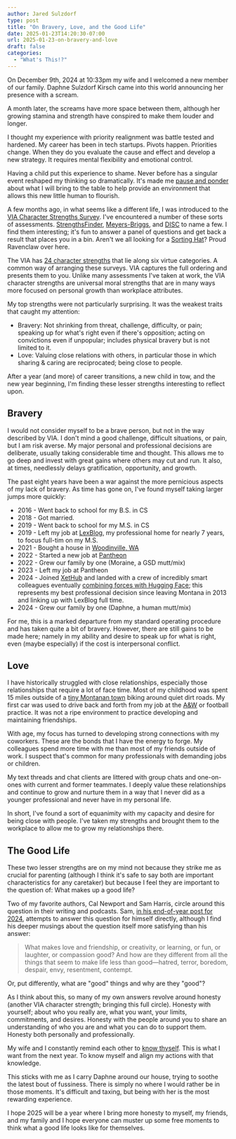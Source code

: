 ```yaml
---
author: Jared Sulzdorf
type: post
title: "On Bravery, Love, and the Good Life"
date: 2025-01-23T14:20:30-07:00
url: 2025-01-23-on-bravery-and-love
draft: false
categories:
  - "What's This!?"
---
```


On December 9th, 2024 at 10:33pm my wife and I welcomed a new member of our family. Daphne Sulzdorf Kirsch came into this world announcing her presence with a scream.

A month later, the screams have more space between them, although her growing stamina and strength have conspired to make them louder and longer.

I thought my experience with priority realignment was battle tested and hardened. My career has been in tech startups. Pivots happen. Priorities change. When they do you evaluate the cause and effect and develop a new strategy. It requires mental flexibility and emotional control.

Having a child put this experience to shame. Never before has a singular event reshaped my thinking so dramatically. It's made me [pause and ponder](https://store.dftba.com/products/pause-and-ponder-shirt) about what I will bring to the table to help provide an environment that allows this new little human to flourish.

A few months ago, in what seems like a different life, I was introduced to the [VIA Character Strengths Survey](https://www.viacharacter.org/). I've encountered a number of these sorts of assessments. [StrengthsFinder](https://en.wikipedia.org/wiki/CliftonStrengths), [Meyers-Briggs](https://en.wikipedia.org/wiki/Myers%E2%80%93Briggs_Type_Indicator), and [DISC](https://en.wikipedia.org/wiki/DISC_assessment) to name a few. I find them interesting; it's fun to answer a panel of questions and get back a result that places you in a bin. Aren't we all looking for a [Sorting Hat](https://harrypotter.fandom.com/wiki/Sorting_Hat)? Proud Ravenclaw over here.

The VIA has [24 character strengths](https://www.viacharacter.org/character-strengths) that lie along six virtue categories. A common way of arranging these surveys. VIA captures the full ordering and presents them to you. Unlike many assessments I've taken at work, the VIA character strengths are universal moral strengths that are in many ways more focused on personal growth than workplace attributes.

My top strengths were not particularly surprising. It was the weakest traits that caught my attention:

- Bravery: Not shrinking from threat, challenge, difficulty, or pain; speaking up for what's right even if there's opposition; acting on convictions even if unpopular; includes physical bravery but is not limited to it.
- Love: Valuing close relations with others, in particular those in which sharing & caring are reciprocated; being close to people.

After a year (and more) of career transitions, a new child in tow, and the new year beginning, I'm finding these lesser strengths interesting to reflect upon.

## Bravery

I would not consider myself to be a brave person, but not in the way described by VIA. I don't mind a good challenge, difficult situations, or pain, but I am risk averse. My major personal and professional decisions are deliberate, usually taking considerable time and thought. This allows me to go deep and invest with great gains where others may cut and run. It also, at times, needlessly delays gratification, opportunity, and growth.

The past eight years have been a war against the more pernicious aspects of my lack of bravery. As time has gone on, I've found myself taking larger jumps more quickly:

- 2016 - Went back to school for my B.S. in CS
- 2018 - Got married.
- 2019 - Went back to school for my M.S. in CS
- 2019 - Left my job at [LexBlog](https://www.lexblog.com/), my professional home for nearly 7 years, to focus full-tim on my M.S.
- 2021 - Bought a house in [Woodinville, WA](https://en.wikipedia.org/wiki/Woodinville,_Washington)
- 2022 - Started a new job at [Pantheon](https://pantheon.io/)
- 2022 - Grew our family by one (Moraine, a GSD mutt/mix)
- 2023 - Left my job at Pantheon
- 2024 - Joined [XetHub](https://xethub.com/) and landed with a crew of incredibly smart colleagues eventually [combining forces with Hugging Face](); this represents my best professional decision since leaving Montana in 2013 and linking up with LexBlog full time.
- 2024 - Grew our family by one (Daphne, a human mutt/mix)

For me, this is a marked departure from my standard operating procedure and has taken quite a bit of bravery. However, there are still gains to be made here; namely in my ability and desire to speak up for what is right, even (maybe especially) if the cost is interpersonal conflict.

## Love

I have historically struggled with close relationships, especially those relationships that require a lot of face time. Most of my childhood was spent 15 miles outside of a [tiny Montanan town](https://en.wikipedia.org/wiki/Whitehall,_Montana) biking around quiet dirt roads. My first car was used to drive back and forth from my job at the [A&W](https://awrestaurants.com/) or football practice. It was not a ripe environment to practice developing and maintaining friendships.

With age, my focus has turned to developing strong connections with my coworkers. These are the bonds that I have the energy to forge. My colleagues spend more time with me than most of my friends outside of work. I suspect that's common for many professionals with demanding jobs or children.

My text threads and chat clients are littered with group chats and one-on-ones with current and former teammates. I deeply value these relationships and continue to grow and nurture them in a way that I never did as a younger professional and never have in my personal life.

In short, I've found a sort of equanimity with my capacity and desire for being close with people. I've taken my strengths and brought them to the workplace to allow me to grow my relationships there.

## The Good Life

These two lesser strengths are on my mind not because they strike me as crucial for parenting (although I think it's safe to say both are important characteristics for any caretaker) but because I feel they are important to the question of: What makes up a good life?

Two of my favorite authors, Cal Newport and Sam Harris, circle around this question in their writing and podcasts. Sam, [in his end-of-year post for 2024](https://samharris.substack.com/p/a-few-thoughts-about-the-new-year), attempts to answer this question for himself directly, although I find his deeper musings about the question itself more satisfying than his answer:

> What makes love and friendship, or creativity, or learning, or fun, or laughter, or compassion good? And how are they different from all the things that seem to make life less than good—hatred, terror, boredom, despair, envy, resentment, contempt.

Or, put differently, what are "good" things and why are they "good"?

As I think about this, so many of my own answers revolve around honesty (another VIA character strength; bringing this full circle). Honesty with yourself; about who you really are, what you want, your limits, commitments, and desires. Honesty with the people around you to share an understanding of who you are and what you can do to support them. Honesty both personally and professionally.

My wife and I constantly remind each other to [know thyself](https://en.wikipedia.org/wiki/Know_thyself). This is what I want from the next year. To know myself and align my actions with that knowledge.

This sticks with me as I carry Daphne around our house, trying to soothe the latest bout of fussiness. There is simply no where I would rather be in those moments. It's difficult and taxing, but being with her is the most rewarding experience.

I hope 2025 will be a year where I bring more honesty to myself, my friends, and my family and I hope everyone can muster up some free moments to think what a good life looks like for themselves.
